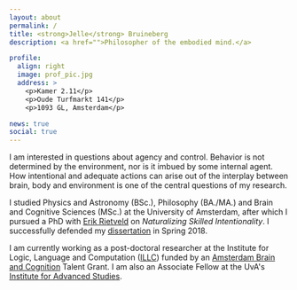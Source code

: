 ```yaml
---
layout: about
permalink: /
title: <strong>Jelle</strong> Bruineberg
description: <a href="">Philosopher of the embodied mind.</a>

profile:
  align: right
  image: prof_pic.jpg
  address: >
    <p>Kamer 2.11</p>
    <p>Oude Turfmarkt 141</p>
    <p>1093 GL, Amsterdam</p>

news: true
social: true
---
```


I am interested in questions about agency and control. Behavior is not determined by the environment, nor is it imbued by some internal agent. How intentional and adequate actions can arise out of the interplay between brain, body and environment is one of the central questions of my research. 

I studied Physics and Astronomy (BSc.), Philosophy (BA./MA.) and Brain and Cognitive Sciences (MSc.) at the University of Amsterdam, after which I pursued a PhD with [Erik Rietveld](https://erikrietveld.com/) on *Naturalizing Skilled Intentionality*. I successfully defended my [dissertation](https://dare.uva.nl/search?identifier=75672790-f4ac-4b84-bde7-83b51ccc73bb) in Spring 2018.

I am currently working as a post-doctoral researcher at the Institute for Logic, Language and Computation ([ILLC](https://illc.uva.nl)) funded by an [Amsterdam Brain and Cognition](https://abc.uva.nl) Talent Grant. I am also an Associate Fellow at the UvA's [Institute for Advanced Studies](https://ias.uva.nl).

